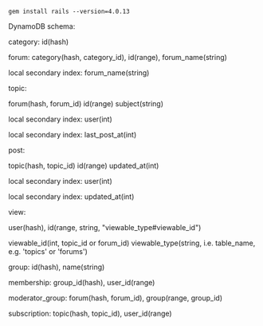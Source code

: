 `gem install rails --version=4.0.13`

DynamoDB schema:

category: id(hash)

forum: category(hash, category_id), id(range), forum_name(string)

  local secondary index: forum_name(string)

topic:

  forum(hash, forum_id) id(range) subject(string)
  
  local secondary index: user(int)
  
  local secondary index: last_post_at(int)
  
post:

  topic(hash, topic_id) id(range) updated_at(int)
  
  local secondary index: user(int)
  
  local secondary index: updated_at(int)
  
view:

  user(hash), id(range, string, "viewable_type#viewable_id")
  
  viewable_id(int, topic_id or forum_id) viewable_type(string, i.e. table_name, e.g. 'topics' or 'forums')
  
group: id(hash), name(string)

membership: group_id(hash), user_id(range)

moderator_group: forum(hash, forum_id), group(range, group_id) 

subscription: topic(hash, topic_id), user_id(range)
